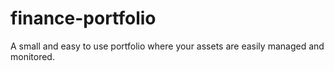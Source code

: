 # finance-portfolio
A small and easy to use portfolio where your assets are easily managed and monitored.
